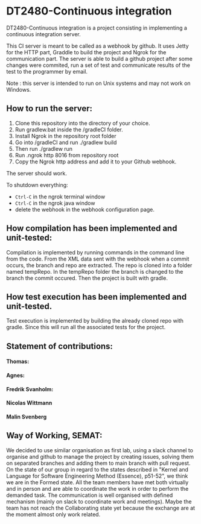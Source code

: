 # DT2480-Continuous integration

DT2480-Continuous integration is a project consisting in implementing a continuous integration server.  

This CI server is meant to be called as a webhook by github. It uses Jetty for the HTTP part, Graddle to build the project and Ngrok for the communication part. 
The server is able to build a github project after some changes were commited, run a set of test and communicate results of the test to the programmer by email.

Note : this server is intended to run on Unix systems and may not work on Windows.

## How to run the server:
1. Clone this repository into the directory of your choice.
2. Run gradlew.bat inside the /gradleCI folder.
3. Install Ngrok in the repository root folder  
4. Go into /gradleCI and run ./gradlew build    
5. Then run ./gradlew run
6. Run .ngrok http 8016 from repository root
7. Copy the Ngrok http address and add it to your Github webhook.
   
The server should work.

To shutdown everything:

* `Ctrl-C` in the ngrok terminal window
* `Ctrl-C` in the ngrok java window
* delete the webhook in the webhook configuration page.

## How compilation has been implemented and unit-tested:
Compilation is implemented by running commands in the command line from the code. From the XML data sent with the webhook when a commit occurs, the branch and repo are extracted. The repo is cloned into a folder named tempRepo. In the tempRepo folder the branch is changed to the branch the commit occured. Then the project is built with gradle. 


## How test execution has been implemented and unit-tested.
Test execution is implemented by building the already cloned repo with gradle. Since this will run all the associated tests for the project. 


## Statement of contributions:
#### Thomas:

#### Agnes:


#### Fredrik Svanholm:


#### Nicolas Wittmann


#### Malin Svenberg

## Way of Working, SEMAT:

We decided to use similar organisation as first lab, using a slack channel to organise and github to manage the project by creating issues, solving them on separated branches and adding them to main branch with pull request. 
On the state of our group in regard to the states described in "Kernel and Language for Software Engineering Method (Essence), p51-52", we think we are in the Formed state. All the team members have met both virtually and in person and are able to coordinate the work in order to perform the demanded task. The communication is well organised with defined mechanism (mainly on slack to coordinate work and meetings). Maybe the team has not reach the Collaborating state yet because the exchange are at the moment almost only work related.
